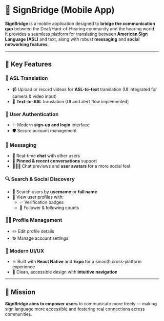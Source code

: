 # 📱 SignBridge (Mobile App)

**SignBridge** is a mobile application designed to **bridge the communication gap** between the Deaf/Hard-of-Hearing community and the hearing world. It provides a seamless platform for translating between **American Sign Language (ASL)** and text, along with robust **messaging** and **social networking features**.

---

## 🌟 Key Features

### 🤟 ASL Translation
- 📹 Upload or record videos for **ASL-to-text** translation (UI integrated for camera & video input)
- 💬 **Text-to-ASL** translation (UI and alert flow implemented)

### 🔐 User Authentication
- ✨ Modern **sign-up and login** interface
- 🛡️ Secure account management

### 💬 Messaging
- 💬 Real-time **chat** with other users  
- 📌 **Pinned & recent conversations** support  
- 🧑‍🤝‍🧑 Chat previews and **user avatars** for a more social feel  

### 🔍 Search & Social Discovery
- 🔎 Search users by **username** or **full name**
- 📄 View user profiles with:
  - ✅ Verification badges  
  - 👥 Follower & following counts  

### 🧑‍💼 Profile Management
- ✏️ Edit profile details  
- ⚙️ Manage account settings

### 🎨 Modern UI/UX
- ⚛️ Built with **React Native** and **Expo** for a smooth cross-platform experience  
- 🧭 Clean, accessible design with **intuitive navigation**

---

## 🎯 Mission

**SignBridge aims to empower users** to communicate more freely — making sign language more accessible and fostering real connections across communities.

